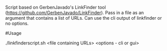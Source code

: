 Script based on GerbenJavado's LinkFinder tool (https://github.com/GerbenJavado/LinkFinder). Pass in a file as an argument that contains a list of URLs. Can use the cli output of linkfinder or no options.

#Usage

./linkfinderscript.sh \<file containing URLs\> \<options - cli or gui\>
